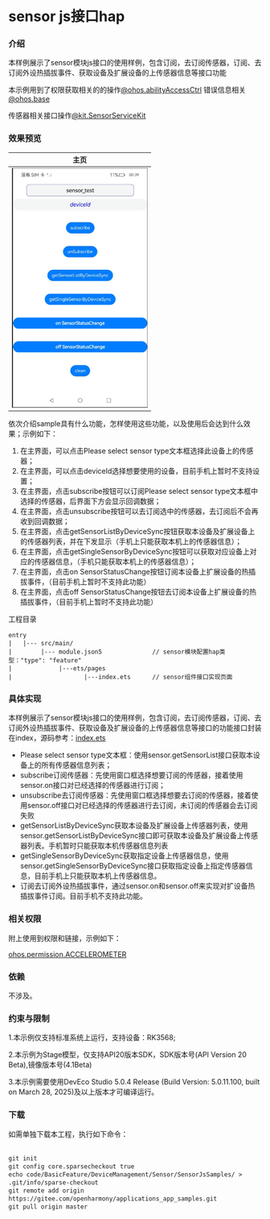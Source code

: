 # sensor js接口hap

### 介绍

本样例展示了sensor模块js接口的使用样例，包含订阅，去订阅传感器，订阅、去订阅外设热插拔事件、获取设备及扩展设备的上传感器信息等接口功能



本示例用到了权限获取相关的的操作[@ohos.abilityAccessCtrl](https://gitee.com/openharmony/docs/blob/master/zh-cn/application-dev/reference/apis-ability-kit/js-apis-abilityAccessCtrl.md#abilityaccessctrlcreateatmanager)
错误信息相关[@ohos.base](https://gitee.com/openharmony/docs/blob/master/zh-cn/application-dev/reference/apis-basic-services-kit/js-apis-base.md)

传感器相关接口操作[@kit.SensorServiceKit](https://gitee.com/openharmony/docs/blob/master/zh-cn/application-dev/reference/apis-sensor-service-kit/js-apis-sensor.md)


### 效果预览
| 主页                                           |
|----------------------------------------------|
| <img src="./sensorSample.png" width="270" /> |

依次介绍sample具有什么功能，怎样使用这些功能，以及使用后会达到什么效果；示例如下：

1. 在主界面，可以点击Please select sensor type文本框选择此设备上的传感器；
2. 在主界面，可以点击deviceId选择想要使用的设备，目前手机上暂时不支持设置；
4. 在主界面，点击subscribe按钮可以订阅Please select sensor type文本框中选择的传感器，后界面下方会显示回调数据；
5. 在主界面，点击unsubscribe按钮可以去订阅选中的传感器，去订阅后不会再收到回调数据；
6. 在主界面，点击getSensorListByDeviceSync按钮获取本设备及扩展设备上的传感器列表，并在下发显示（手机上只能获取本机上的传感器信息）；
7. 在主界面，点击getSingleSensorByDeviceSync按钮可以获取对应设备上对应的传感器信息，（手机只能获取本机上的传感器信息）；
8. 在主界面，点击on SensorStatusChange按钮订阅本设备上扩展设备的热插拔事件，（目前手机上暂时不支持此功能）
8. 在主界面，点击off SensorStatusChange按钮去订阅本设备上扩展设备的热插拔事件，（目前手机上暂时不支持此功能）

   

工程目录

```
entry
|   |--- src/main/
|        |--- module.json5              // sensor模块配置hap类型："type": "feature"
|             |---ets/pages      
|                    |---index.ets      // sensor组件接口实现页面
```



### 具体实现

本样例展示了sensor模块js接口的使用样例，包含订阅，去订阅传感器，订阅、去订阅外设热插拔事件、获取设备及扩展设备的上传感器信息等接口的功能接口封装在index，源码参考：[index.ets](./entry/src/main/ets/pages/index.ets)

* Please select sensor type文本框：使用sensor.getSensorList接口获取本设备上的所有传感器信息列表；
* subscribe订阅传感器：先使用窗口框选择想要订阅的传感器，接着使用sensor.on接口对已经选择的传感器进行订阅；
* unsubscribe去订阅传感器：先使用窗口框选择想要去订阅的传感器，接着使用sensor.off接口对已经选择的传感器进行去订阅，未订阅的传感器会去订阅失败
* getSensorListByDeviceSync获取本设备及扩展设备上传感器列表，使用sensor.getSensorListByDeviceSync接口即可获取本设备及扩展设备上传感器列表。手机暂时只能获取本机传感器信息列表
* getSingleSensorByDeviceSync获取指定设备上传感器信息，使用sensor.getSingleSensorByDeviceSync接口获取指定设备上指定传感器信息，目前手机上只能获取本机上传感器信息。
* 订阅去订阅外设热插拔事件，通过sensor.on和sensor.off来实现对扩设备热插拔事件订阅。目前手机不支持此功能。

### 相关权限

附上使用到权限和链接，示例如下：

[ohos.permission.ACCELEROMETER](https://gitee.com/openharmony/docs/blob/master/zh-cn/application-dev/security/AccessToken/permissions-for-all.md#ohospermissionaccelerometer)

### 依赖

不涉及。

### 约束与限制

1.本示例仅支持标准系统上运行，支持设备：RK3568;

2.本示例为Stage模型，仅支持API20版本SDK，SDK版本号(API Version 20 Beta),镜像版本号(4.1Beta)

3.本示例需要使用DevEco Studio 5.0.4 Release (Build Version: 5.0.11.100, built on March 28, 2025)及以上版本才可编译运行。

### 下载

如需单独下载本工程，执行如下命令：
```

git init  
git config core.sparsecheckout true  
echo code/BasicFeature/DeviceManagement/Sensor/SensorJsSamples/ > .git/info/sparse-checkout  
git remote add origin https://gitee.com/openharmony/applications_app_samples.git  
git pull origin master

```
